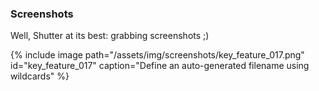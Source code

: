 ### Screenshots

Well, Shutter at its best: grabbing screenshots ;)

{% include image path="/assets/img/screenshots/key_feature_017.png" id="key_feature_017" caption="Define an auto-generated filename using wildcards" %}